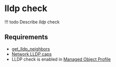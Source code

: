 # lldp check

<!-- prettier-ignore -->
!!! todo
    Describe *lldp* check

## Requirements

* [get_lldp_neighbors](../../../../scripts-reference/get_lldp_neighbors.md)
* [Network LLDP caps](../../../../caps-reference/network/lldp.md)
* LLDP check is enabled in [Managed Object Profile](../concepts/managed-object-profile/index.md)
